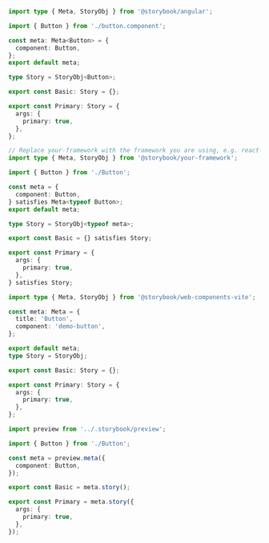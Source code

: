 ```ts filename="Button.stories.ts" renderer="angular" language="ts"
import type { Meta, StoryObj } from '@storybook/angular';

import { Button } from './button.component';

const meta: Meta<Button> = {
  component: Button,
};
export default meta;

type Story = StoryObj<Button>;

export const Basic: Story = {};

export const Primary: Story = {
  args: {
    primary: true,
  },
};
```

```ts filename="Button.stories.ts" renderer="common" language="ts" tabTitle="CSF 3"
// Replace your-framework with the framework you are using, e.g. react-vite, nextjs, vue3-vite, etc.
import type { Meta, StoryObj } from '@storybook/your-framework';

import { Button } from './Button';

const meta = {
  component: Button,
} satisfies Meta<typeof Button>;
export default meta;

type Story = StoryObj<typeof meta>;

export const Basic = {} satisfies Story;

export const Primary = {
  args: {
    primary: true,
  },
} satisfies Story;
```

```ts filename="Button.stories.ts" renderer="web-components" language="ts"
import type { Meta, StoryObj } from '@storybook/web-components-vite';

const meta: Meta = {
  title: 'Button',
  component: 'demo-button',
};

export default meta;
type Story = StoryObj;

export const Basic: Story = {};

export const Primary: Story = {
  args: {
    primary: true,
  },
};
```

```ts filename="Button.stories.ts" renderer="react" language="ts" tabTitle="CSF Next 🧪"
import preview from '../.storybook/preview';

import { Button } from './Button';

const meta = preview.meta({
  component: Button,
});

export const Basic = meta.story();

export const Primary = meta.story({
  args: {
    primary: true,
  },
});
```
